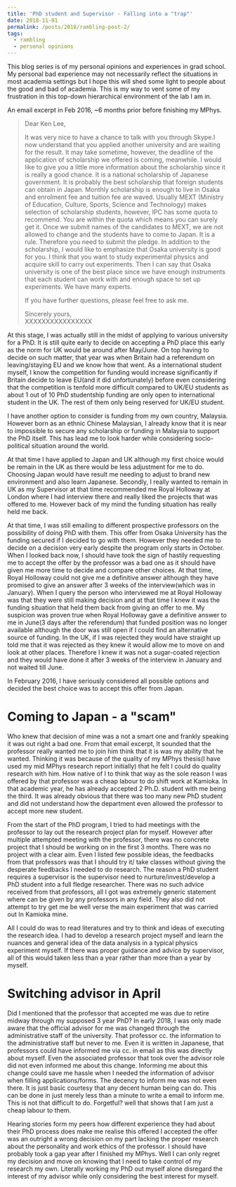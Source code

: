 ```yaml
---
title: 'PhD student and Supervisor - Falling into a "trap"'
date: 2018-11-01
permalink: /posts/2018/rambling-post-2/
tags:
  - rambling
  - personal opinions
---
```


This blog series is of my personal opinions and experiences in grad school. My personal bad experience may not necessarily reflect the situations in most academia settings but I hope this will shed some light to people about the good and bad of academia. This is my way to vent some of my frustration in this top-down hierarchical environment of the lab I am in.

An email excerpt in Feb 2016, ~6 months prior before finishing my MPhys. 
> Dear Ken Lee, 
>
> It was very nice to have a chance to talk with you through Skype.I now understand that you applied another university and are waiting for the result. It may take sometime, however, the deadline of the application of scholarship we offered is coming, meanwhile. I would like to give you a little more information about the scholarship since it is really a good chance. It is a national scholarship of Japanese government. It is probably the best scholarship that foreign students can obtain in Japan. Monthly scholarship is enough to live in Osaka and enrolment fee and tuition fee are waved. Usually MEXT (Ministry of Education, Culture, Sports, Science and Technology) makes selection of scholarship students, however, IPC has some quota to recommend. You are within the quota which means you can surely get it. Once we submit names of the candidates to MEXT, we are not allowed to change and the students have to come to Japan. It is a rule. Therefore you need to submit the pledge. In addition to the scholarship, I would like to emphasize that Osaka university is good for you. I think that you want to study experimental physics and acquire skill to carry out experiments. Then I can say that Osaka university is one of the best place since we have enough instruments that each student can work with and enough space to set up experiments. We have many experts.  
>
> If you have further questions, please feel free to ask me.  
>
> Sincerely yours,  
> XXXXXXXXXXXXXXXX

At this stage, I was actually still in the midst of applying to various university for a PhD. It is still quite early to decide on accepting a PhD place this early as the norm for UK would be around after May/June. On top having to decide on such matter, that year was when Britain had a referendum on leaving/staying EU and we know how that went. As a international student myself, I know the competition for funding would increase significantly if Britain decide to leave EU(and it did unfortunately) before even considering that the competition is tenfold more difficult compared to UK/EU students as about 1 out of 10 PhD studentship funding are only open to international student in the UK. The rest of them only being reserved for UK/EU student.

I have another option to consider is funding from my own country, Malaysia. However born as an ethnic Chinese Malaysian, I already know that it is near to impossible to secure any scholarship or funding in Malaysia to support the PhD itself. This has lead me to look harder while considering socio-political situation around the world. 

At that time I have applied to Japan and UK although my first choice would be remain in the UK as there would be less adjustment for me to do. Choosing Japan would have result me needing to adjust to brand new environment and also learn Japanese. Secondly, I really wanted to remain in UK as my Supervisor at that time recommended me Royal Holloway at London where I had interview there and really liked the projects that was offered to me. However back of my mind the funding situation has really held me back.

At that time, I was still emailing to different prospective professors on the possibility of doing PhD with them. This offer from Osaka University has the funding secured if I decided to go with them. However they needed me to decide on a decision very early despite the program only starts in October. When I looked back now, I should have took the sign of hastily requesting me to accept the offer by the professor was a bad one as it should have given me more time to decide and compare other choices. At that time, Royal Holloway could not give me a definitive answer although they have promised to give an answer after 3 weeks of the interview(which was in January). When I query the person who interviewed me at Royal Holloway was that they were still making decision and at that time I knew it was the funding situation that held them back from giving an offer to me. My suspicion was proven true when Royal Holloway gave a definitive answer to me in June(3 days after the referendum) that funded position was no longer available although the door was still open if I could find an alternative source of funding. In the UK, if I was rejected they would have straight up told me that it was rejected as they knew it would allow me to move on and look at other places. Therefore I knew it was not a sugar-coated rejection and they would have done it after 3 weeks of the interview in January and not waited till June.

In February 2016, I have seriously considered all possible options and decided the best choice was to accept this offer from Japan.

Coming to Japan - a "scam"
====
Who knew that decision of mine was a not a smart one and frankly speaking it was out right a bad one. From that email excerpt, It sounded that the professor really wanted me to join him think that it is was my ability that he wanted. Thinking it was because of the quality of my MPhys thesis(I have used my mid MPhys research report initially) that he felt I could do quality research with him. How native of I to think that way as the sole reason I was offered by that professor was a cheap labour to do shift work at Kamioka. In that academic year, he has already accepted 2 Ph.D. student with me being the third. It was already obvious that there was too many new PhD student and did not understand how the department even allowed the professor to accept more new student. 

From the start of the PhD program, I tried to had meetings with the professor to lay out the research project plan for myself. However after multiple attempted meeting with the professor, there was no concrete project that I should be working on in the first 3 months. There was no project with a clear aim. Even I listed few possible ideas, the feedbacks from that professors was that I should try it/ take classes without giving the desperate feedbacks I needed to do research. The reason a PhD student requires a supervisor is the supervisor need to nurture/invest/develop a PhD student into a full fledge researcher. There was no such advice received from that professors, all I got was extremely generic statement where can be given by any professors in any field. They also did not attempt to try get me be well verse the main experiment that was carried out In Kamioka mine. 

All I could do was to read literatures and try to think and ideas of executing the research idea. I had to develop a research project myself and learn the nuances and general idea of the data analysis in a typical physics experiment myself. If there was proper guidance and advice by supervisor, all of this would taken less than a year rather than more than a year by myself.

Switching advisor in April
====
Did I mentioned that the professor that accepted me was due to retire midway through my supposed 3 year PhD? In early 2018, I was only made aware that the official advisor for me was changed through the administrative staff of the university. That professor cc. the information to the administrative staff but never to me. Even it is written in Japanese, that professors could have informed me via cc. in email as this was directly about myself. Even the associated professor that took over the advisor role did not even informed me about this change. Informing me about this change could save me hassle when I needed the information of advisor when filling applications/forms. The decency to inform me was not even there. It is just basic courtesy that any decent human being can do. This can be done in just merely less than a minute to write a email to inform me. This is not that difficult to do. Forgetful? well that shows that I am just a cheap labour to them.

Hearing stories form my peers how different experience they had about their PhD process does make me realise this offered I accepted the offer was an outright a wrong decision on my part lacking the proper research about the personality and work ethics of the professor. I should have probably took a gap year after I finished my MPhys. Well I can only regret my decision and move on knowing that I need to take control of my research my own. Literally working my PhD out myself alone disregard the interest of my advisor while only considering the best interest for myself.